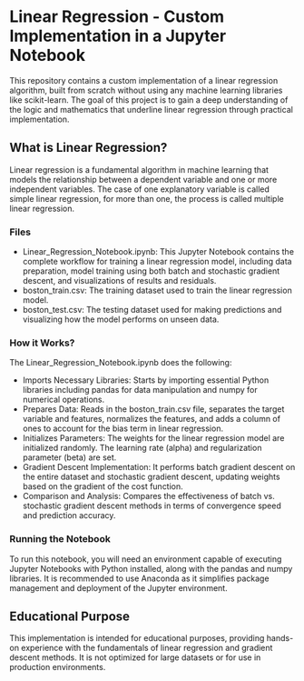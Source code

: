 # Linear Regression - Custom Implementation in a Jupyter Notebook
This repository contains a custom implementation of a linear regression algorithm, built from scratch without using any machine learning libraries like scikit-learn. The goal of this project is to gain a deep understanding of the logic and mathematics that underline linear regression through practical implementation.

## What is Linear Regression?
Linear regression is a fundamental algorithm in machine learning that models the relationship between a dependent variable and one or more independent variables. The case of one explanatory variable is called simple linear regression, for more than one, the process is called multiple linear regression.

### Files
- Linear_Regression_Notebook.ipynb: This Jupyter Notebook contains the complete workflow for training a linear regression model, including data preparation, model training using both batch and stochastic gradient descent, and visualizations of results and residuals.
- boston_train.csv: The training dataset used to train the linear regression model.
- boston_test.csv: The testing dataset used for making predictions and visualizing how the model performs on unseen data.
### How it Works?
The Linear_Regression_Notebook.ipynb does the following:

- Imports Necessary Libraries: Starts by importing essential Python libraries including pandas for data manipulation and numpy for numerical operations.
- Prepares Data: Reads in the boston_train.csv file, separates the target variable and features, normalizes the features, and adds a column of ones to account for the bias term in linear regression.
- Initializes Parameters: The weights for the linear regression model are initialized randomly. The learning rate (alpha) and regularization parameter (beta) are set.
- Gradient Descent Implementation: It performs batch gradient descent on the entire dataset and stochastic gradient descent, updating weights based on the gradient of the cost function.
- Comparison and Analysis: Compares the effectiveness of batch vs. stochastic gradient descent methods in terms of convergence speed and prediction accuracy.
### Running the Notebook
To run this notebook, you will need an environment capable of executing Jupyter Notebooks with Python installed, along with the pandas and numpy libraries. It is recommended to use Anaconda as it simplifies package management and deployment of the Jupyter environment.

## Educational Purpose
This implementation is intended for educational purposes, providing hands-on experience with the fundamentals of linear regression and gradient descent methods. It is not optimized for large datasets or for use in production environments.
